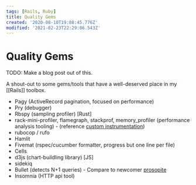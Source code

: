 ```yaml
---
tags: [Rails, Ruby]
title: Quality Gems
created: '2020-08-10T19:08:45.776Z'
modified: '2021-02-23T22:29:06.543Z'
---
```


# Quality Gems

TODO: Make a blog post out of this.

A shout-out to some gems/tools that have a well-deserved place in my [[Rails]] toolbox.

-	Pagy (ActiveRecord pagination, focused on performance)
-	Pry (debugger)
-	Rbspy (sampling profiler) [Rust]
-	rack-mini-profiler, flamegraph, stackprof, memory_profiler (performance analysis tooling) - (reference [custom instrumentation](https://samsaffron.com/archive/2013/03/19/flame-graphs-in-ruby-miniprofiler))
-	rubocop / rufo
-	Hamlit
- Fivemat (rspec/cucumber formatter, progress but one line per file)
-	Cells
-	d3js (chart-buildling library) [JS]
-	sidekiq
-	Bullet (detects N+1 queries) - Compare to newcomer [prosopite](https://github.com/charkost/prosopite)
-	Insomnia (HTTP api tool)

